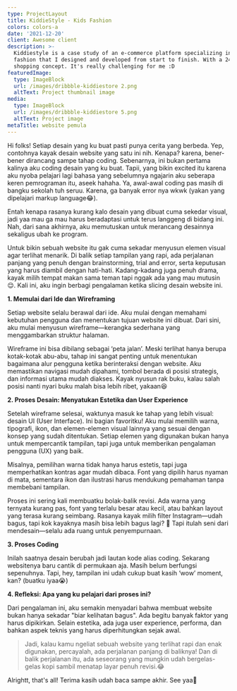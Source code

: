 ```yaml
---
type: ProjectLayout
title: KiddieStyle - Kids Fashion
colors: colors-a
date: '2021-12-20'
client: Awesome client
description: >-
  Kiddiestyle is a case study of an e-commerce platform specializing in kids'
  fashion that I designed and developed from start to finish. With a 24/7 online
  shopping concept. It's really challenging for me :D
featuredImage:
  type: ImageBlock
  url: /images/dribbble-kiddiestore 2.png
  altText: Project thumbnail image
media:
  type: ImageBlock
  url: /images/dribbble-kiddiestore 5.png
  altText: Project image
metaTitle: website pemula
---
```

Hi folks! Setiap desain yang ku buat pasti punya cerita yang berbeda. Yep, contohnya kayak desain website yang satu ini nih.
Kenapa? karena, bener-bener dirancang sampe tahap coding. Sebenarnya, ini bukan pertama kalinya aku coding desain yang ku buat. Tapii, yang bikin excited itu karena aku nyoba pelajari lagi bahasa yang sebelumnya ngajarin aku seberapa keren pemrograman itu, aseek hahaha. Ya, awal-awal coding pas masih di bangku sekolah tuh seruu. Karena, ga banyak error nya wkwk (yakan yang dipelajari markup language😂).

Entah kenapa rasanya kurang kalo desain yang dibuat cuma sekedar visual, jadi yaa mau ga mau harus beradaptasi untuk terus langgeng di bidang ini. Nah, dari sana akhirnya, aku memutuskan untuk merancang desainnya sekaligus ubah ke program.

Untuk bikin sebuah website itu gak cuma sekadar menyusun elemen visual agar terlihat menarik. Di balik setiap tampilan yang rapi, ada perjalanan panjang yang penuh dengan brainstorming, trial and error, serta keputusan yang harus diambil dengan hati-hati. Kadang-kadang juga penuh drama, kayak milih tempat makan sama teman tapi nggak ada yang mau mutusin 😌. Kali ini, aku ingin berbagi pengalaman ketika slicing desain website ini.

**1. Memulai dari Ide dan Wireframing**

Setiap website selalu berawal dari ide. Aku mulai dengan memahami kebutuhan pengguna dan menentukan tujuan website ini dibuat. Dari sini, aku mulai menyusun wireframe—kerangka sederhana yang menggambarkan struktur halaman.

Wireframe ini bisa dibilang sebagai ‘peta jalan’. Meski terlihat hanya berupa kotak-kotak abu-abu, tahap ini sangat penting untuk menentukan bagaimana alur pengguna ketika berinteraksi dengan website. Aku memastikan navigasi mudah dipahami, tombol berada di posisi strategis, dan informasi utama mudah diakses. Kayak nyusun rak buku, kalau salah posisi nanti nyari buku malah bisa lebih ribet, yakaan😆

**2. Proses Desain: Menyatukan Estetika dan User Experience**

Setelah wireframe selesai, waktunya masuk ke tahap yang lebih visual: desain UI (User Interface). Ini bagian favoritku!
Aku mulai memilih warna, tipografi, ikon, dan elemen-elemen visual lainnya yang sesuai dengan konsep yang sudah ditentukan. Setiap elemen yang digunakan bukan hanya untuk mempercantik tampilan, tapi juga untuk memberikan pengalaman pengguna (UX) yang baik.

Misalnya, pemilihan warna tidak hanya harus estetis, tapi juga memperhatikan kontras agar mudah dibaca. Font yang dipilih harus nyaman di mata, sementara ikon dan ilustrasi harus mendukung pemahaman tanpa membebani tampilan.

Proses ini sering kali membuatku bolak-balik revisi. Ada warna yang ternyata kurang pas, font yang terlalu besar atau kecil, atau bahkan layout yang terasa kurang seimbang. Rasanya kayak milih filter Instagram—udah bagus, tapi kok kayaknya masih bisa lebih bagus lagi? 🤔 Tapi itulah seni dari mendesain—selalu ada ruang untuk penyempurnaan.

**3. Proses Coding**

Inilah saatnya desain berubah jadi lautan kode alias coding. Sekarang websitenya baru cantik di permukaan aja. Masih belum berfungsi sepenuhnya. Tapi, hey, tampilan ini udah cukup buat kasih ‘wow’ moment, kan? (buatku iyaa😭)

**4. Refleksi: Apa yang ku pelajari dari proses ini?**

Dari pengalaman ini, aku semakin menyadari bahwa membuat website bukan hanya sekadar "biar kelihatan bagus". Ada begitu banyak faktor yang harus dipikirkan. Selain estetika, ada juga user experience, performa, dan bahkan aspek teknis yang harus diperhitungkan sejak awal.

> Jadi, kalau kamu ngeliat sebuah website yang terlihat rapi dan enak digunakan, percayalah, ada perjalanan panjang di baliknya! Dan di balik perjalanan itu, ada seseorang yang mungkin udah bergelas-gelas kopi sambil menatap layar penuh revisi.😂



Alrightt, that's all! Terima kasih udah baca sampe akhir. See yaa👋
